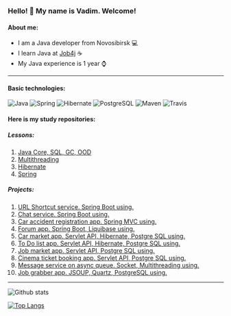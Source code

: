 ### Hello! 👋 My name is Vadim. Welcome!
#### About me:
* I am a Java developer from Novosibirsk :computer:
* I learn Java at [Job4j](https://job4j.ru/) :coffee:
* My Java experience is 1 year :watch:
---
#### Basic technologies:
![Java](https://img.shields.io/badge/Java-14-orange)
![Spring](https://img.shields.io/badge/Spring-5-green)
![Hibernate](https://img.shields.io/badge/Hibernate-5-yellow)
![PostgreSQL](https://img.shields.io/badge/PostgreSQL-13-blue)
![Maven](https://img.shields.io/badge/Maven-3-red)
![Travis](https://img.shields.io/badge/Travis-CI-brightgreen)

#### Here is my study repositories:
##### Lessons:
1. [Java Core, SQL, GC, OOD](https://github.com/vadimstr102/job4j)
2. [Multithreading](https://github.com/vadimstr102/job4j_threads)
3. [Hibernate](https://github.com/vadimstr102/job4j_hibernate)
4. [Spring](https://github.com/vadimstr102/job4j_spring)

##### Projects:
1. [URL Shortcut service. Spring Boot using.](https://github.com/vadimstr102/job4j_url_shortcut)
2. [Chat service. Spring Boot using.](https://github.com/vadimstr102/job4j_chat)
3. [Car accident registration app. Spring MVC using.](https://github.com/vadimstr102/job4j_car_accident)
4. [Forum app. Spring Boot, Liquibase using.](https://github.com/vadimstr102/job4j_forum)
5. [Car market app. Servlet API, Hibernate, Postgre SQL using.](https://github.com/vadimstr102/job4j_cars)
6. [To Do list app. Servlet API, Hibernate, Postgre SQL using.](https://github.com/vadimstr102/job4j_todo)
7. [Job market app. Servlet API, Postgre SQL using.](https://github.com/vadimstr102/job4j_dreamjob)
8. [Cinema ticket booking app. Servlet API, Postgre SQL using.](https://github.com/vadimstr102/job4j_cinema)
9. [Message service on async queue. Socket, Multithreading using.](https://github.com/vadimstr102/job4j_pooh)
10. [Job grabber app. JSOUP, Quartz, PostgreSQL using.](https://github.com/vadimstr102/job4j_grabber)
---
![Github stats](https://github-readme-stats.vercel.app/api?username=vadimstr102&hide=stars,prs,issues,contribs)

[![Top Langs](https://github-readme-stats.vercel.app/api/top-langs/?username=vadimstr102&layout=compact)](https://github.com/vadimstr102/github-readme-stats)

<!--
**vadimstr102/vadimstr102** is a ✨ _special_ ✨ repository because its `README.md` (this file) appears on your GitHub profile.

Here are some ideas to get you started:

- 🔭 I’m currently working on ...
- 🌱 I’m currently learning ...
- 👯 I’m looking to collaborate on ...
- 🤔 I’m looking for help with ...
- 💬 Ask me about ...
- 📫 How to reach me: ...
- 😄 Pronouns: ...
- ⚡ Fun fact: ...
-->
